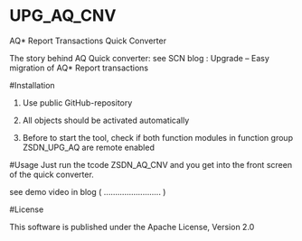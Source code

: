 # UPG_AQ_CNV
AQ* Report Transactions Quick Converter

The story behind AQ Quick converter: see SCN blog : Upgrade – Easy migration of AQ* Report transactions

#Installation

1. Use public GitHub-repository

2. All objects should be activated automatically

3. Before to start the tool, check if both function modules in function group ZSDN_UPG_AQ are remote enabled

#Usage
Just run the tcode ZSDN_AQ_CNV and you get into the front screen of the quick converter.

see demo video in blog ( ......................... )

#License

This software is published under the Apache License, Version 2.0

